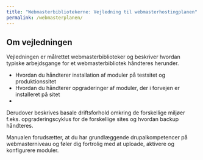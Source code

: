 ```yaml
---
title: "Webmasterbibliotekerne: Vejledning til webmasterhostingplanen"
permalink: /webmasterplanen/
---
```


## Om vejledningen
Vejledningen er målrettet webmasterbiblioteker og beskriver hvordan typiske arbejdsgange
for et webmasterbibliotek håndteres herunder.

- Hvordan du håndterer installation af moduler på testsitet og produktionssitet
- Hvordan du håndterer opgraderinger af moduler, der i forvejen er installeret på sitet
- 
Derudover beskrives basale driftsforhold omkring de forskellige miljøer f.eks.
opgraderingscyklus for de forskellige sites og hvordan backup håndteres.

Manualen forudsætter, at du har grundlæggende drupalkompetencer på webmasterniveau
og føler dig fortrolig med at uploade, aktivere og konfigurere moduler.